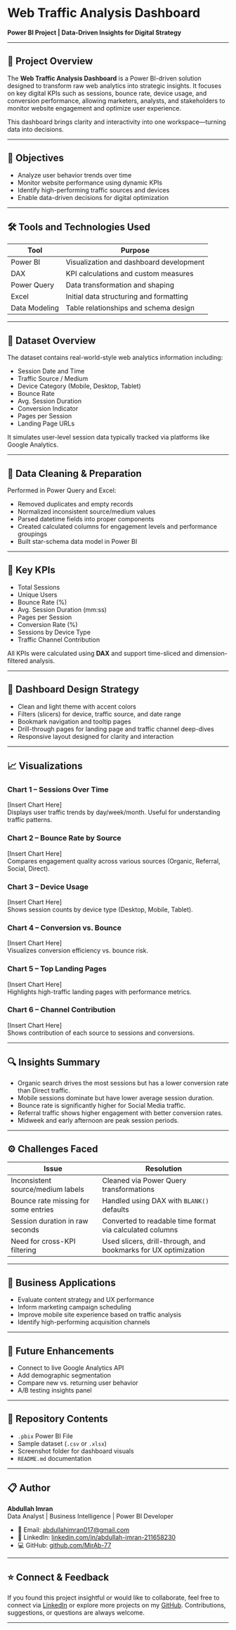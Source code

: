 # Web Traffic Analysis Dashboard  
**Power BI Project | Data-Driven Insights for Digital Strategy**

---

## 🧠 Project Overview

The **Web Traffic Analysis Dashboard** is a Power BI-driven solution designed to transform raw web analytics into strategic insights. It focuses on key digital KPIs such as sessions, bounce rate, device usage, and conversion performance, allowing marketers, analysts, and stakeholders to monitor website engagement and optimize user experience.

This dashboard brings clarity and interactivity into one workspace—turning data into decisions.

---

## 🎯 Objectives

- Analyze user behavior trends over time
- Monitor website performance using dynamic KPIs
- Identify high-performing traffic sources and devices
- Enable data-driven decisions for digital optimization

---

## 🛠 Tools and Technologies Used

| Tool            | Purpose                                 |
|-----------------|------------------------------------------|
| Power BI        | Visualization and dashboard development  |
| DAX             | KPI calculations and custom measures     |
| Power Query     | Data transformation and shaping          |
| Excel           | Initial data structuring and formatting  |
| Data Modeling   | Table relationships and schema design    |

---

## 📂 Dataset Overview

The dataset contains real-world-style web analytics information including:

- Session Date and Time
- Traffic Source / Medium
- Device Category (Mobile, Desktop, Tablet)
- Bounce Rate
- Avg. Session Duration
- Conversion Indicator
- Pages per Session
- Landing Page URLs

It simulates user-level session data typically tracked via platforms like Google Analytics.

---

## 🧹 Data Cleaning & Preparation

Performed in Power Query and Excel:

- Removed duplicates and empty records
- Normalized inconsistent source/medium values
- Parsed datetime fields into proper components
- Created calculated columns for engagement levels and performance groupings
- Built star-schema data model in Power BI

---

## 📌 Key KPIs

- Total Sessions  
- Unique Users  
- Bounce Rate (%)  
- Avg. Session Duration (mm:ss)  
- Pages per Session  
- Conversion Rate (%)  
- Sessions by Device Type  
- Traffic Channel Contribution

All KPIs were calculated using **DAX** and support time-sliced and dimension-filtered analysis.

---

## 🎨 Dashboard Design Strategy

- Clean and light theme with accent colors
- Filters (slicers) for device, traffic source, and date range
- Bookmark navigation and tooltip pages
- Drill-through pages for landing page and traffic channel deep-dives
- Responsive layout designed for clarity and interaction

---

## 📈 Visualizations

### Chart 1 – Sessions Over Time  
[Insert Chart Here]  
Displays user traffic trends by day/week/month. Useful for understanding traffic patterns.

### Chart 2 – Bounce Rate by Source  
[Insert Chart Here]  
Compares engagement quality across various sources (Organic, Referral, Social, Direct).

### Chart 3 – Device Usage  
[Insert Chart Here]  
Shows session counts by device type (Desktop, Mobile, Tablet).

### Chart 4 – Conversion vs. Bounce  
[Insert Chart Here]  
Visualizes conversion efficiency vs. bounce risk.

### Chart 5 – Top Landing Pages  
[Insert Chart Here]  
Highlights high-traffic landing pages with performance metrics.

### Chart 6 – Channel Contribution  
[Insert Chart Here]  
Shows contribution of each source to sessions and conversions.

---

## 🔍 Insights Summary

- Organic search drives the most sessions but has a lower conversion rate than Direct traffic.
- Mobile sessions dominate but have lower average session duration.
- Bounce rate is significantly higher for Social Media traffic.
- Referral traffic shows higher engagement with better conversion rates.
- Midweek and early afternoon are peak session periods.

---

## ⚙️ Challenges Faced

| Issue | Resolution |
|-------|------------|
| Inconsistent source/medium labels | Cleaned via Power Query transformations |
| Bounce rate missing for some entries | Handled using DAX with `BLANK()` defaults |
| Session duration in raw seconds | Converted to readable time format via calculated columns |
| Need for cross-KPI filtering | Used slicers, drill-through, and bookmarks for UX optimization |

---

## 🧠 Business Applications

- Evaluate content strategy and UX performance
- Inform marketing campaign scheduling
- Improve mobile site experience based on traffic analysis
- Identify high-performing acquisition channels

---

## 🚀 Future Enhancements

- Connect to live Google Analytics API
- Add demographic segmentation
- Compare new vs. returning user behavior
- A/B testing insights panel

---

## 📌 Repository Contents

- `.pbix` Power BI File  
- Sample dataset (`.csv` or `.xlsx`)  
- Screenshot folder for dashboard visuals  
- `README.md` documentation  

---

## 📋 Author

**Abdullah Imran**  
Data Analyst | Business Intelligence | Power BI Developer

- 📧 Email: [abdullahimran017@gmail.com](mailto:abdullahimran017@gmail.com)  
- 🔗 LinkedIn: [linkedin.com/in/abdullah-imran-211658230](https://www.linkedin.com/in/abdullah-imran-211658230/)  
- 💻 GitHub: [github.com/MirAb-77](https://github.com/MirAb-77)

---

## ⭐ Connect & Feedback

If you found this project insightful or would like to collaborate, feel free to connect via [LinkedIn](https://www.linkedin.com/in/abdullah-imran-211658230/) or explore more projects on my [GitHub](https://github.com/MirAb-77). Contributions, suggestions, or questions are always welcome.

---

